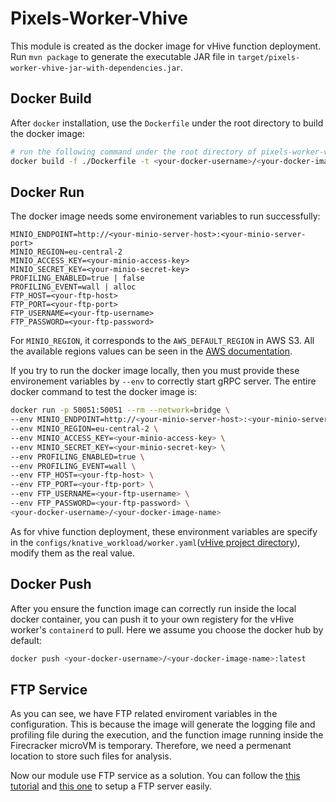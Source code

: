 # Pixels-Worker-Vhive

This module is created as the docker image for vHive function deployment.
Run `mvn package` to generate the executable JAR file in `target/pixels-worker-vhive-jar-with-dependencies.jar`.

## Docker Build

After `docker` installation, use the `Dockerfile` under the root directory to build the docker image:

```bash
# run the following command under the root directory of pixels-worker-vhive module
docker build -f ./Dockerfile -t <your-docker-username>/<your-docker-image-name> .
```

## Docker Run

The docker image needs some environement variables to run successfully:

```properties
MINIO_ENDPOINT=http://<your-minio-server-host>:<your-minio-server-port>
MINIO_REGION=eu-central-2 
MINIO_ACCESS_KEY=<your-minio-access-key> 
MINIO_SECRET_KEY=<your-minio-secret-key> 
PROFILING_ENABLED=true | false
PROFILING_EVENT=wall | alloc
FTP_HOST=<your-ftp-host>
FTP_PORT=<your-ftp-port>
FTP_USERNAME=<your-ftp-username>
FTP_PASSWORD=<your-ftp-password>
```

For `MINIO_REGION`, it corresponds to the `AWS_DEFAULT_REGION` in AWS S3.
All the available regions values can be seen in
the [AWS documentation](https://docs.aws.amazon.com/AmazonRDS/latest/UserGuide/Concepts.RegionsAndAvailabilityZones.html).

If you try to run the docker image locally, then you must provide these environement variables by `--env` to correctly
start gRPC server.
The entire docker command to test the docker image is:

```bash
docker run -p 50051:50051 --rm --network=bridge \
--env MINIO_ENDPOINT=http://<your-minio-server-host>:<your-minio-server-port> \
--env MINIO_REGION=eu-central-2 \
--env MINIO_ACCESS_KEY=<your-minio-access-key> \
--env MINIO_SECRET_KEY=<your-minio-secret-key> \
--env PROFILING_ENABLED=true \
--env PROFILING_EVENT=wall \
--env FTP_HOST=<your-ftp-host> \
--env FTP_PORT=<your-ftp-port> \
--env FTP_USERNAME=<your-ftp-username> \
--env FTP_PASSWORD=<your-ftp-password> \
<your-docker-username>/<your-docker-image-name>
```

As for vhive function deployment, these environment variables are specify in
the `configs/knative_workload/worker.yaml`([vHive project directory](https://github.com/pixelsdb/vHive)), modify them as
the real value.

## Docker Push

After you ensure the function image can correctly run inside the local docker container, you can push it to your own
registery for the vHive worker's `containerd` to pull.
Here we assume you choose the docker hub by default:

```bash
docker push <your-docker-username>/<your-docker-image-name>:latest
```

## FTP Service

As you can see, we have FTP related enviroment variables in the configuration.
This is because the image will generate the logging file and profiling file during the execution, and the function image
running inside the Firecracker microVM is temporary.
Therefore, we need a permenant location to store such files for analysis.

Now our module use FTP service as a solution.
You can follow the [this tutorial](https://ubuntu.com/server/docs/service-ftp)
and [this one](https://www.digitalocean.com/community/tutorials/how-to-set-up-vsftpd-for-a-user-s-directory-on-ubuntu-20-04)
to setup a FTP server easily.

